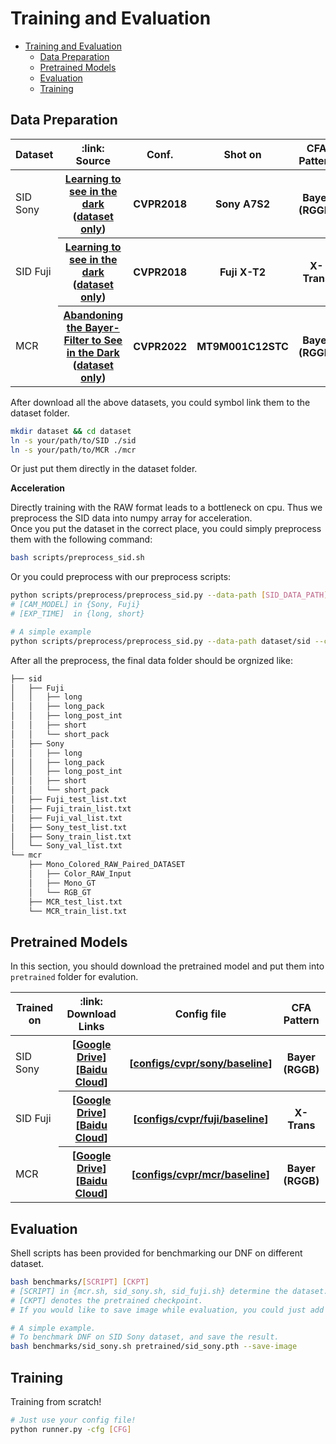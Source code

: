 # Training and Evaluation

- [Training and Evaluation](#training-and-evaluation)
  - [Data Preparation](#data-preparation)
  - [Pretrained Models](#pretrained-models)
  - [Evaluation](#evaluation)
  - [Training](#training)

## Data Preparation

<table>
<thead>
  <tr>
    <th> Dataset </th>
    <th> :link: Source </th>
    <th> Conf. </th>
    <th> Shot on </th>
    <th> CFA Pattern </th>
  </tr>
</thead>
<tbody>
  <tr>
    <td> SID Sony </td>
    <th> <a href='https://cchen156.github.io/SID.html'>Learning to see in the dark</a> (<a href='https://drive.google.com/file/d/1G6VruemZtpOyHjOC5N8Ww3ftVXOydSXx/view'>dataset only</a>) </th>
    <th> CVPR2018 </th>
    <th> Sony A7S2 </th>
    <th> Bayer (RGGB) </th>
  </tr>
  <tr>
    <td> SID Fuji </td>
    <th> <a href='https://cchen156.github.io/SID.html'>Learning to see in the dark</a> (<a href='https://drive.google.com/file/d/1C7GeZ3Y23k1B8reRL79SqnZbRBc4uizH/view'>dataset only</a>) </th>
    <th> CVPR2018 </th>
    <th> Fuji X-T2 </th>
    <th> X-Trans </th>
  </tr>
  <tr>
    <td> MCR </td>
    <th> <a href='https://github.com/TCL-AILab/Abandon_Bayer-Filter_See_in_the_Dark'>Abandoning the Bayer-Filter to See in the Dark</a> (<a href='https://drive.google.com/file/d/1Q3NYGyByNnEKt_mREzD2qw9L2TuxCV_r/view'>dataset only</a>) </th>
    <th> CVPR2022 </th>
    <th> MT9M001C12STC </th>
    <th> Bayer (RGGB) </th>
  </tr>
</tbody>
</table>

After download all the above datasets, you could symbol link them to the dataset folder. 
```bash
mkdir dataset && cd dataset
ln -s your/path/to/SID ./sid
ln -s your/path/to/MCR ./mcr
```
Or just put them directly in the dataset folder.

**Acceleration**

Directly training with the RAW format leads to a bottleneck on cpu. 
Thus we preprocess the SID data into numpy array for acceleration.\
Once you put the dataset in the correct place, you could simply preprocess them with the following command:
```bash
bash scripts/preprocess_sid.sh
```

Or you could preprocess with our preprocess scripts:
```bash
python scripts/preprocess/preprocess_sid.py --data-path [SID_DATA_PATH] --camera [CAM_MODEL] --split [EXP_TIME]
# [CAM_MODEL] in {Sony, Fuji}
# [EXP_TIME]  in {long, short}

# A simple example
python scripts/preprocess/preprocess_sid.py --data-path dataset/sid --camera Sony --split long
```

After all the preprocess, the final data folder should be orgnized like:
```bash
├── sid
│   ├── Fuji
│   │   ├── long
│   │   ├── long_pack
│   │   ├── long_post_int
│   │   ├── short
│   │   └── short_pack
│   ├── Sony
│   │   ├── long
│   │   ├── long_pack
│   │   ├── long_post_int
│   │   ├── short
│   │   └── short_pack
│   ├── Fuji_test_list.txt
│   ├── Fuji_train_list.txt
│   ├── Fuji_val_list.txt
│   ├── Sony_test_list.txt
│   ├── Sony_train_list.txt
│   └── Sony_val_list.txt
└── mcr
    ├── Mono_Colored_RAW_Paired_DATASET
    │   ├── Color_RAW_Input
    │   ├── Mono_GT
    │   └── RGB_GT
    ├── MCR_test_list.txt
    └── MCR_train_list.txt
```

## Pretrained Models

In this section, you should download the pretrained model and put them into `pretrained` folder for evalution.

<table>
<thead>
  <tr>
    <th> Trained on </th>
    <th> :link: Download Links </th>
    <th> Config file </th>
    <th> CFA Pattern </th>
  </tr>
</thead>
<tbody>
  <tr>
    <td>SID Sony</td>
    <th> [<a href="https://drive.google.com/file/d/1FHreF_UHFutkiQ0LMdWjX2fahznka0Cb/view?usp=share_link">Google Drive</a>][<a href="https://pan.baidu.com/s/1-r29zUvCS-Wa2wEYovX89g?pwd=eoiz">Baidu Cloud</a>] </th>
    <th> [<a href="configs/cvpr/sony/baseline.yaml">configs/cvpr/sony/baseline</a>] </th>
    <th> Bayer (RGGB) </th>
  </tr>
  <tr>
    <td>SID Fuji</td>
    <th> [<a href="https://drive.google.com/file/d/1WfwZLBbj0EUf_QTYS8Qq5Rzk2iV8QKQ7/view?usp=share_link">Google Drive</a>][<a href="https://pan.baidu.com/s/1Sz30vAfVfF0gymNgjEUqMw?pwd=biqo">Baidu Cloud</a>]</th>
    <th> [<a href="configs/cvpr/fuji/baseline.yaml">configs/cvpr/fuji/baseline</a>] </th>
    <th> X-Trans </th>
  </tr>
  <tr>
    <td>MCR</td>
    <th> [<a href="https://drive.google.com/file/d/1kFYnqJTYfYkRWcojGxgV9DpVup4uFFBR/view?usp=share_link">Google Drive</a>][<a href="https://pan.baidu.com/s/18CjvaJZ1YtrTa_YUnQo8Vg?pwd=tkbz">Baidu Cloud</a>] </th>
    <th> [<a href="configs/cvpr/mcr/baseline.yaml">configs/cvpr/mcr/baseline</a>] </th>
    <th> Bayer (RGGB) </th>
  </tr>
</tbody>
</table>

## Evaluation

Shell scripts has been provided for benchmarking our DNF on different dataset.
```bash
bash benchmarks/[SCRIPT] [CKPT]
# [SCRIPT] in {mcr.sh, sid_sony.sh, sid_fuji.sh} determine the dataset.
# [CKPT] denotes the pretrained checkpoint.
# If you would like to save image while evaluation, you could just add `--save-image` option at the last.

# A simple example.
# To benchmark DNF on SID Sony dataset, and save the result.
bash benchmarks/sid_sony.sh pretrained/sid_sony.pth --save-image
```

## Training 

Training from scratch!
```bash
# Just use your config file!
python runner.py -cfg [CFG]
```


